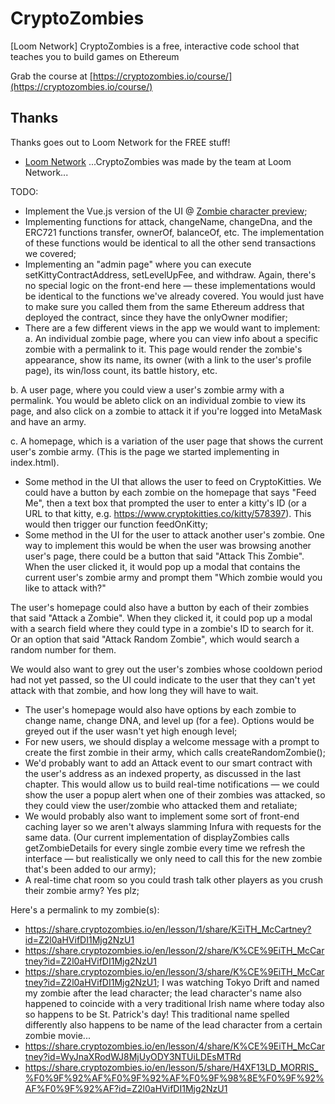 # CryptoZombies
[Loom Network] CryptoZombies is a free, interactive code school that teaches you to build games on Ethereum

Grab the course at [https://cryptozombies.io/course/](https://cryptozombies.io/course/)

## Thanks

Thanks goes out to Loom Network for the FREE stuff!

* [Loom Network](https://loomx.io/) ...CryptoZombies was made by the team at Loom Network...

TODO:

* Implement the Vue.js version of the UI @ [Zombie character preview](https://github.com/loomnetwork/zombie-char-component);
* Implementing functions for attack, changeName, changeDna, and the ERC721 functions transfer, ownerOf, balanceOf, etc. The implementation of these functions would be identical to all the other send transactions we covered;
* Implementing an "admin page" where you can execute setKittyContractAddress, setLevelUpFee, and withdraw. Again, there's no special logic on the front-end here — these implementations would be identical to the functions we've already covered. You would just have to make sure you called them from the same Ethereum address that deployed the contract, since they have the onlyOwner modifier;
* There are a few different views in the app we would want to implement:
a. An individual zombie page, where you can view info about a specific zombie with a permalink to it. This page would render the zombie's appearance, show its name, its owner (with a link to the user's profile page), its win/loss count, its battle history, etc.

b. A user page, where you could view a user's zombie army with a permalink. You would be ableto click on an individual zombie to view its page, and also click on a zombie to attack it if you're logged into MetaMask and have an army.

c. A homepage, which is a variation of the user page that shows the current user's zombie army. (This is the page we started implementing in index.html).

* Some method in the UI that allows the user to feed on CryptoKitties. We could have a button by each zombie on the homepage that says "Feed Me", then a text box that prompted the user to enter a kitty's ID (or a URL to that kitty, e.g. https://www.cryptokitties.co/kitty/578397). This would then trigger our function feedOnKitty;
* Some method in the UI for the user to attack another user's zombie.
One way to implement this would be when the user was browsing another user's page, there could be a button that said "Attack This Zombie". When the user clicked it, it would pop up a modal that contains the current user's zombie army and prompt them "Which zombie would you like to attack with?"

The user's homepage could also have a button by each of their zombies that said "Attack a Zombie". When they clicked it, it could pop up a modal with a search field where they could type in a zombie's ID to search for it. Or an option that said "Attack Random Zombie", which would search a random number for them.

We would also want to grey out the user's zombies whose cooldown period had not yet passed, so the UI could indicate to the user that they can't yet attack with that zombie, and how long they will have to wait.

* The user's homepage would also have options by each zombie to change name, change DNA, and level up (for a fee). Options would be greyed out if the user wasn't yet high enough level;
* For new users, we should display a welcome message with a prompt to create the first zombie in their army, which calls createRandomZombie();
* We'd probably want to add an Attack event to our smart contract with the user's address as an indexed property, as discussed in the last chapter. This would allow us to build real-time notifications — we could show the user a popup alert when one of their zombies was attacked, so they could view the user/zombie who attacked them and retaliate;
* We would probably also want to implement some sort of front-end caching layer so we aren't always slamming Infura with requests for the same data. (Our current implementation of displayZombies calls getZombieDetails for every single zombie every time we refresh the interface — but realistically we only need to call this for the new zombie that's been added to our army);
* A real-time chat room so you could trash talk other players as you crush their zombie army? Yes plz;

Here's a permalink to my zombie(s):

* https://share.cryptozombies.io/en/lesson/1/share/KΞiTH_McCartney?id=Z2l0aHVifDI1Mjg2NzU1
* https://share.cryptozombies.io/en/lesson/2/share/K%CE%9EiTH_McCartney?id=Z2l0aHVifDI1Mjg2NzU1
* https://share.cryptozombies.io/en/lesson/3/share/K%CE%9EiTH_McCartney?id=Z2l0aHVifDI1Mjg2NzU1; I was watching Tokyo Drift and named my zombie after the lead character; the lead character's name also happened to coincide with a very traditional Irish name where today also so happens to be St. Patrick's day! This traditional name spelled differently also happens to be name of the lead character from a certain zombie movie...
* https://share.cryptozombies.io/en/lesson/4/share/K%CE%9EiTH_McCartney?id=WyJnaXRodWJ8MjUyODY3NTUiLDEsMTRd
* https://share.cryptozombies.io/en/lesson/5/share/H4XF13LD_MORRIS_%F0%9F%92%AF%F0%9F%92%AF%F0%9F%98%8E%F0%9F%92%AF%F0%9F%92%AF?id=Z2l0aHVifDI1Mjg2NzU1
